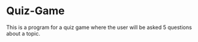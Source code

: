 # Quiz-Game
This is a program for a quiz game where the user will be asked 5 questions about a topic.

